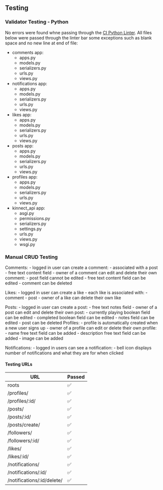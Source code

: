 ## Testing 

### Validator Testing - Python
No errors were found whne passing through the [CI Python Linter](https://pep8ci.herokuapp.com/#). All files below were passed through the linter bar some exceptions such as blank space and no new line at end of file: 
- comments app:
    - apps.py
    - models.py
    - serializers.py
    - urls.py
    - views.py 
- notifications app:
    - apps.py
    - models.py
    - serializers.py
    - urls.py
    - views.py
- likes app:
    - apps.py
    - models.py
    - serializers.py
    - urls.py
    - views.py 
- posts app:
    - apps.py
    - models.py
    - serializers.py
    - urls.py
    - views.py
- profiles app:
    - apps.py
    - models.py
    - serializers.py
    - urls.py
    - views.py 
- kinnect_api app:
    - asgi.py
    - permissions.py
    - serializers.py
    - settings.py
    - urls.py
    - views.py
    - wsgi.py

### Manual CRUD Testing

Comments:
    - logged in user can create a comment:
        - associated with a post
        - free text content field
    - owner of a comment can edit and delete their own comment:
        - post field cannot be edited
        - free text content field can be edited
        - comment can be deleted

Likes:
    - logged in user can create a like
        - each like is associated with:
            - comment
            - post
    - owner of a like can delete their own like

Posts:
    - logged in user can create a post:
        - free text notes field
    - owner of a post can edit and delete their own post:
        - currently playing boolean field can be edited
        - completed boolean field can be edited
        - notes field can be edited
        - post can be deleted
Profiles:
    - profile is automatically created when a new user signs up
    - owner of a profile can edit or delete their own profile:
        - name free text field can be added
        - description free text field can be added
        - image can be added

Notifications:
    - logged in users can see a notification:
        - bell icon displays number of notifications and what they are for when clicked

#### **Testing URLs**

| **URL** | **Passed** |
| --- | --- |
| roots | ✅ |
| /profiles/ | ✅ |
| /profiles/:id/ | ✅ |
| /posts/ | ✅ |
| /posts/:id/ | ✅ |
| /posts/create/ | ✅ |
| /followers/ | ✅ |
| /followers/:id/ | ✅ |
| /likes/ | ✅ |
| /likes/:id/ | ✅ |
| /notifications/ | ✅ |
| /notifications/:id/ | ✅ |
| /notifications/:id/delete/ | ✅ |